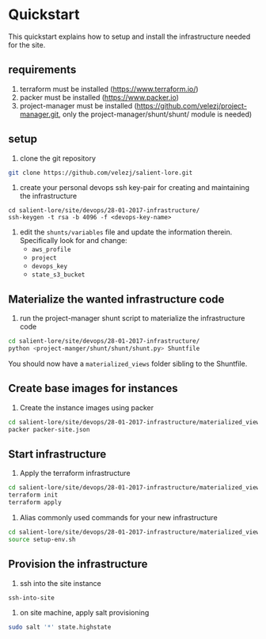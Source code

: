 # Quickstart

This quickstart explains how to setup and install the infrastructure needed for the site.

## requirements

1. terraform must be installed (https://www.terraform.io/)
1. packer must be installed (https://www.packer.io)
1. project-manager must be installed (https://github.com/velezj/project-manager.git, only the project-manager/shunt/shunt/ module is needed)

## setup

1. clone the git repository
```sh
git clone https://github.com/velezj/salient-lore.git
```

1. create your personal devops ssh key-pair for creating and maintaining the infrastructure
```
cd salient-lore/site/devops/28-01-2017-infrastructure/
ssh-keygen -t rsa -b 4096 -f <devops-key-name>
```

1. edit the `shunts/variables` file and update the information therein. Specifically look for and change:
   - `aws_profile`
   - `project`
   - `devops_key`
   - `state_s3_bucket`

## Materialize the wanted infrastructure code

1. run the project-manager shunt script to materialize the infrastructure code
```sh
cd salient-lore/site/devops/28-01-2017-infrastructure/
python <project-manger/shunt/shunt/shunt.py> Shuntfile
```

You should now have a `materialized_views` folder sibling to the Shuntfile.

## Create base images for instances

1. Create the instance images using packer
```sh
cd salient-lore/site/devops/28-01-2017-infrastructure/materialized_views/
packer packer-site.json
```

## Start infrastructure

1. Apply the terraform infrastructure
```sh
cd salient-lore/site/devops/28-01-2017-infrastructure/materialized_views/
terraform init
terraform apply
```

1. Alias commonly used commands for your new infrastructure
```sh
cd salient-lore/site/devops/28-01-2017-infrastructure/materialized_views/
source setup-env.sh
```

## Provision the infrastructure

1. ssh into the site instance
```sh
ssh-into-site
```

1. on site machine, apply salt provisioning
```sh
sudo salt '*' state.highstate
```
